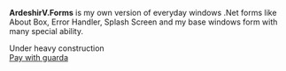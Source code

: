 <strong>ArdeshirV.Forms</strong> is my own version of everyday windows .Net forms like About Box, Error Handler, Splash Screen and my base windows form with many special ability.

Under heavy construction
<br/>
<a
  target="_blank"
  href="https://guarda.co/app/send?amount=0.001&currencyFrom=btc&addressTo=1MjwviitdNC7ndvjXL3dG7mE9Pir3ZBSBP">
  Pay with guarda
</a>
